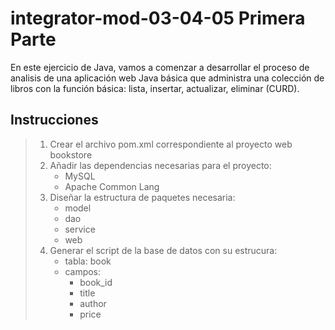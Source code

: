 integrator-mod-03-04-05 Primera Parte
======================

En este ejercicio de Java, vamos a comenzar a desarrollar el proceso de 
analisis de una aplicación web Java básica que administra una colección de libros 
con la función básica: lista, insertar, actualizar, eliminar (CURD). 

## Instrucciones

> 1.	Crear el archivo pom.xml correspondiente al proyecto web bookstore
> 2.	Añadir las dependencias necesarias para el proyecto:
>       * MySQL
>       * Apache Common Lang
> 3.	Diseñar la estructura de paquetes necesaria:
>       * model
>       * dao
>       * service
>       * web
> 4.	Generar el script de la base de datos con su estrucura:
>       * tabla: book
>       * campos:
>           * book_id
>           * title
>           * author
>           * price